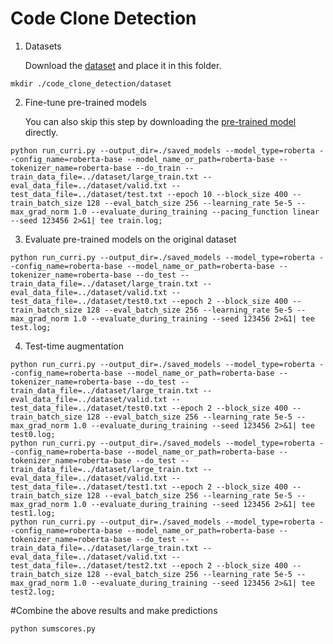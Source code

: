# Code Clone Detection

1. Datasets


   Download the [dataset](https://zenodo.org/record/5376257#.YTC3oI4zZsY) and place it in this folder.

```
mkdir ./code_clone_detection/dataset
```


2. Fine-tune pre-trained models

   You can also skip this step by downloading the [pre-trained model](https://zenodo.org/record/5414294#.YTIb64gzY2w) directly.
```
python run_curri.py --output_dir=./saved_models --model_type=roberta --config_name=roberta-base --model_name_or_path=roberta-base --tokenizer_name=roberta-base --do_train --train_data_file=../dataset/large_train.txt --eval_data_file=../dataset/valid.txt --test_data_file=../dataset/test.txt --epoch 10 --block_size 400 --train_batch_size 128 --eval_batch_size 256 --learning_rate 5e-5 --max_grad_norm 1.0 --evaluate_during_training --pacing_function linear --seed 123456 2>&1| tee train.log;
```

3. Evaluate pre-trained models on the original dataset
```
python run_curri.py --output_dir=./saved_models --model_type=roberta --config_name=roberta-base --model_name_or_path=roberta-base --tokenizer_name=roberta-base --do_test --train_data_file=../dataset/large_train.txt --eval_data_file=../dataset/valid.txt --test_data_file=../dataset/test0.txt --epoch 2 --block_size 400 --train_batch_size 128 --eval_batch_size 256 --learning_rate 5e-5 --max_grad_norm 1.0 --evaluate_during_training --seed 123456 2>&1| tee test.log;
```

4. Test-time augmentation
```
python run_curri.py --output_dir=./saved_models --model_type=roberta --config_name=roberta-base --model_name_or_path=roberta-base --tokenizer_name=roberta-base --do_test --train_data_file=../dataset/large_train.txt --eval_data_file=../dataset/valid.txt --test_data_file=../dataset/test0.txt --epoch 2 --block_size 400 --train_batch_size 128 --eval_batch_size 256 --learning_rate 5e-5 --max_grad_norm 1.0 --evaluate_during_training --seed 123456 2>&1| tee test0.log;
python run_curri.py --output_dir=./saved_models --model_type=roberta --config_name=roberta-base --model_name_or_path=roberta-base --tokenizer_name=roberta-base --do_test --train_data_file=../dataset/large_train.txt --eval_data_file=../dataset/valid.txt --test_data_file=../dataset/test1.txt --epoch 2 --block_size 400 --train_batch_size 128 --eval_batch_size 256 --learning_rate 5e-5 --max_grad_norm 1.0 --evaluate_during_training --seed 123456 2>&1| tee test1.log;
python run_curri.py --output_dir=./saved_models --model_type=roberta --config_name=roberta-base --model_name_or_path=roberta-base --tokenizer_name=roberta-base --do_test --train_data_file=../dataset/large_train.txt --eval_data_file=../dataset/valid.txt --test_data_file=../dataset/test2.txt --epoch 2 --block_size 400 --train_batch_size 128 --eval_batch_size 256 --learning_rate 5e-5 --max_grad_norm 1.0 --evaluate_during_training --seed 123456 2>&1| tee test2.log;
```
   #Combine the above results and make predictions
```
python sumscores.py
```
